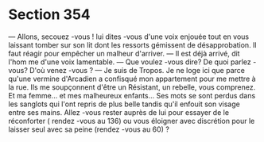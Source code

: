 # Section 354

— Allons, secouez -vous ! lui dites -vous d'une voix enjouée tout
en vous laissant tomber sur son lit dont les ressorts gémissent de
désapprobation. Il faut réagir pour empêcher un malheur
d'arriver.
— Il est déjà arrivé, dit l'hom me d'une voix lamentable.
— Que voulez -vous dire? De quoi parlez -vous? D'où venez -vous ?
— Je suis de Tropos. Je ne loge ici que parce qu'une vermine
d'Arcadien a confisqué mon appartement pour me mettre à la
rue. Ils me soupçonnent d'être un Résistant, un  rebelle, vous
comprenez. Et ma femme... et mes malheureux enfants... Ses
mots se sont perdus dans les sanglots qui l'ont repris de plus
belle tandis qu'il enfouit son visage entre ses mains. Allez -vous
rester auprès de lui pour essayer de le réconforter ( rendez -vous
au 136) ou vous éloigner avec discrétion pour le laisser seul avec
sa peine (rendez -vous au 60) ?